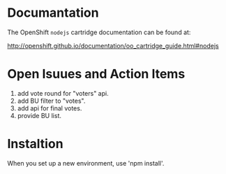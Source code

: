# Documantation

The OpenShift `nodejs` cartridge documentation can be found at:

http://openshift.github.io/documentation/oo_cartridge_guide.html#nodejs

# Open Isuues and Action Items

1. add vote round for "voters" api.
2. add BU filter to "votes".
3. add api for final votes.
4. provide BU list.


# Instaltion

When you set up a new environment, use 'npm install'.